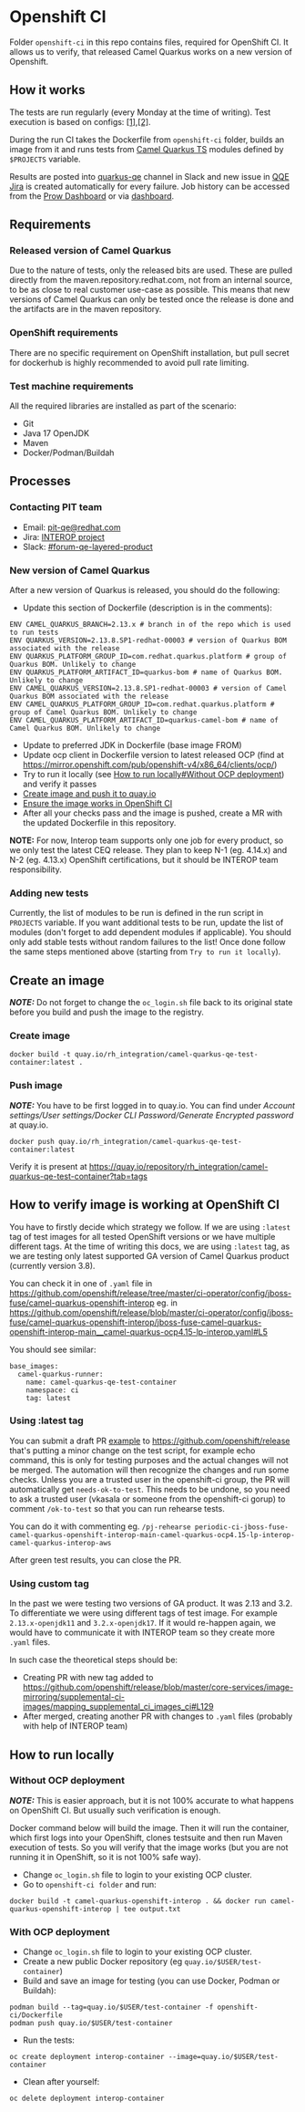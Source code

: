 # Openshift CI

Folder `openshift-ci` in this repo contains files, required for OpenShift CI.
It allows us to verify, that released Camel Quarkus works on a new version of Openshift.

## How it works

The tests are run regularly (every Monday at the time of writing). Test execution is based on configs: [[1]](https://github.com/openshift/release),[[2]](https://github.com/openshift/release/pull/40279/files).

During the run CI takes the Dockerfile from `openshift-ci` folder, builds an image from it and runs tests from [Camel Quarkus TS](https://gitlab.cee.redhat.com/jboss-fuse-qe/camel-q/camel-q-test-suite) modules defined by `$PROJECTS` variable.

Results are posted into [quarkus-qe](https://redhat-internal.slack.com/archives/C05CMLUAWTT) channel in Slack and new issue in [QQE Jira](https://issues.redhat.com/projects/QQE/summary) is created automatically for every failure. Job history can be accessed from the [Prow Dashboard](https://prow.ci.openshift.org/job-history/gs/origin-ci-test/logs/periodic-ci-quarkus-qe-quarkus-test-suite-main-quarkus-ocp4.14-lp-interop-quarkus-interop-aws) or via [dashboard](https://testgrid.k8s.io/redhat-openshift-lp-interop-release-4.14-informing#periodic-ci-quarkus-qe-quarkus-test-suite-main-quarkus-ocp4.14-lp-interop-quarkus-interop-aws&width=90).

## Requirements
### Released version of Camel Quarkus
Due to the nature of tests, only the released bits are used. These are pulled directly from the maven.repository.redhat.com, not from an internal source, to be as close to real customer use-case as possible. This means that new versions of Camel Quarkus can only be tested once the release is done and the artifacts are in the maven repository.

### OpenShift requirements
There are no specific requirement on OpenShift installation, but pull secret for dockerhub is highly recommended to avoid pull rate limiting.

### Test machine requirements
All the required libraries are installed as part of the scenario:
- Git
- Java 17 OpenJDK
- Maven
- Docker/Podman/Buildah

## Processes
### Contacting PIT team
- Email: [pit-qe@redhat.com](mailto:pit-qe@redhat.com)
- Jira: [INTEROP project](https://projects.engineering.redhat.com/browse/INTEROP)
- Slack: [#forum-qe-layered-product](https://redhat-internal.slack.com/archives/C04QDE5TK1C)

### New version of Camel Quarkus
After a new version of Quarkus is released, you should do the following:
- Update this section of Dockerfile (description is in the comments):
```asciidoc
ENV CAMEL_QUARKUS_BRANCH=2.13.x # branch in of the repo which is used to run tests
ENV QUARKUS_VERSION=2.13.8.SP1-redhat-00003 # version of Quarkus BOM associated with the release
ENV QUARKUS_PLATFORM_GROUP_ID=com.redhat.quarkus.platform # group of Quarkus BOM. Unlikely to change
ENV QUARKUS_PLATFORM_ARTIFACT_ID=quarkus-bom # name of Quarkus BOM. Unlikely to change
ENV CAMEL_QUARKUS_VERSION=2.13.8.SP1-redhat-00003 # version of Camel Quarkus BOM associated with the release
ENV CAMEL_QUARKUS_PLATFORM_GROUP_ID=com.redhat.quarkus.platform # group of Camel Quarkus BOM. Unlikely to change
ENV CAMEL_QUARKUS_PLATFORM_ARTIFACT_ID=quarkus-camel-bom # name of Camel Quarkus BOM. Unlikely to change
```
- Update to preferred JDK in Dockerfile (base image FROM)
- Update ocp client in Dockerfile version to latest released OCP (find at https://mirror.openshift.com/pub/openshift-v4/x86_64/clients/ocp/)
- Try to run it locally (see [How to run locally#Without OCP deployment](#without-ocp-deployment)) and verify it passes
- [Create image and push it to quay.io](#create-an-image)
- [Ensure the image works in OpenShift CI](#how-to-verify-image-is-working-at-openshift-ci)
- After all your checks pass and the image is pushed, create a MR with the updated Dockerfile in this repository.

**NOTE:** For now, Interop team supports only one job for every product, so we only test the latest CEQ release. They plan to keep N-1 (eg. 4.14.x) and N-2 (eg. 4.13.x) OpenShift certifications, but it should be INTEROP team responsibility.

### Adding new tests
Currently, the list of modules to be run is defined in the run script in `PROJECTS` variable. If you want additional tests to be run, update the list of modules (don't forget to add dependent modules if applicable).
You should only add stable tests without random failures to the list! Once done follow the same steps mentioned above (starting from `Try to run it locally`).

## Create an image
**_NOTE:_** Do not forget to change the `oc_login.sh` file back to its original state before you build and push the image to the registry.

### Create image
```
docker build -t quay.io/rh_integration/camel-quarkus-qe-test-container:latest .
```
### Push image
**_NOTE:_** You have to be first logged in to quay.io. You can find under _Account settings/User settings/Docker CLI Password/Generate Encrypted password_ at quay.io.
```
docker push quay.io/rh_integration/camel-quarkus-qe-test-container:latest
```
Verify it is present at https://quay.io/repository/rh_integration/camel-quarkus-qe-test-container?tab=tags 

## How to verify image is working at OpenShift CI
You have to firstly decide which strategy we follow. 
If we are using `:latest` tag of test images for all tested OpenShift versions or we have multiple different tags. 
At the time of writing this docs, we are using `:latest` tag, as we are testing only latest supported GA version of Camel Quarkus product (currently version 3.8).

You can check it in one of `.yaml` file in https://github.com/openshift/release/tree/master/ci-operator/config/jboss-fuse/camel-quarkus-openshift-interop eg. in https://github.com/openshift/release/blob/master/ci-operator/config/jboss-fuse/camel-quarkus-openshift-interop/jboss-fuse-camel-quarkus-openshift-interop-main__camel-quarkus-ocp4.15-lp-interop.yaml#L5

You should see similar:

````
base_images:
  camel-quarkus-runner:
    name: camel-quarkus-qe-test-container
    namespace: ci
    tag: latest
````

### Using :latest tag
You can submit a draft PR [example](https://github.com/llowinge/release/commit/2dd7846900fb52a039d8129c2ece713a26e69985) to https://github.com/openshift/release that's putting a minor change on the test script, for example echo command, this is only for testing purposes and the actual changes will not be merged. The automation will then recognize the changes and run some checks.
Unless you are a trusted user in the openshift-ci group, the PR will automatically get `needs-ok-to-test`. This needs to be undone, so you need to ask a trusted user (vkasala or someone from the openshift-ci gorup) to comment `/ok-to-test` so that you can run rehearse tests.

You can do it with commenting eg. `/pj-rehearse periodic-ci-jboss-fuse-camel-quarkus-openshift-interop-main-camel-quarkus-ocp4.15-lp-interop-camel-quarkus-interop-aws`

After green test results, you can close the PR.

### Using custom tag
In the past we were testing two versions of GA product. 
It was 2.13 and 3.2. 
To differentiate we were using different tags of test image. 
For example `2.13.x-openjdk11` and `3.2.x-openjdk17`. 
If it would re-happen again, we would have to communicate it with INTEROP team so they create more `.yaml` files.

In such case the theoretical steps should be:

* Creating PR with new tag added to https://github.com/openshift/release/blob/master/core-services/image-mirroring/supplemental-ci-images/mapping_supplemental_ci_images_ci#L129
* After merged, creating another PR with changes to `.yaml` files (probably with help of INTEROP team)


## How to run locally
### Without OCP deployment
**_NOTE:_** This is easier approach, but it is not 100% accurate to what happens on OpenShift CI. But usually such verification is enough.

Docker command below will build the image. Then it will run the container, which first logs into your OpenShift, clones testsuite and then run Maven execution of tests. So you will verify that the image works (but you are not running it in OpenShift, so it is not 100% safe way). 

- Change `oc_login.sh` file to login to your existing OCP cluster.
- Go to `openshift-ci folder` and run:
```
docker build -t camel-quarkus-openshift-interop . && docker run camel-quarkus-openshift-interop | tee output.txt
```
### With OCP deployment
- Change `oc_login.sh` file to login to your existing OCP cluster.
- Create a new public Docker repository (eg `quay.io/$USER/test-container`)
- Build and save an image for testing (you can use Docker, Podman or Buildah):
```
podman build --tag=quay.io/$USER/test-container -f openshift-ci/Dockerfile
podman push quay.io/$USER/test-container
```
- Run the tests:
```
oc create deployment interop-container --image=quay.io/$USER/test-container
```
- Clean after yourself:
```
oc delete deployment interop-container
```
